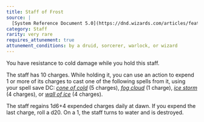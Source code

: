 ```yaml
---
title: Staff of Frost
source: |
  [System Reference Document 5.0](https://dnd.wizards.com/articles/features/systems-reference-document-srd)
category: Staff
rarity: very rare
requires_attunement: true
attunement_conditions: by a druid, sorcerer, warlock, or wizard
---
```


You have resistance to cold damage while you hold this staff.

The staff has 10 charges. While holding it, you can use an action to expend 1 or more of its charges to cast one of the following spells from it, using your spell save DC: [*cone of cold*](/spells/cone-of-cold/) (5 charges), [*fog cloud*](/spells/fog-cloud/) (1 charge), [*ice storm*](/spells/ice-storm/) (4 charges), or [*wall of ice*](/spells/wall-of-ice/) (4 charges).

The staff regains 1d6+4 expended charges daily at dawn. If you expend the last charge, roll a d20. On a 1, the staff turns to water and is destroyed.
